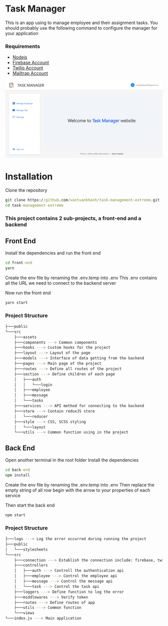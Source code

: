 # Task Manager

This is an app using to manage employee and their assignment tasks. You should probably use the following command to configure the manager for your application

### Requirements

- [Nodejs](https://nodejs.org/en/download)
- [Firebase Account](https://firebase.google.com/docs)
- [Twilio Account](https://www.twilio.com/docs)
- [Mailtrap Account](https://mailtrap.io/)

![home page](./image/app.png)

# Installation

Clone the repository

```cmd
git clone https://github.com/vantuankhanh/task-management-extreme.git
cd task-management-extreme
```

### This project contains 2 sub-projects, a front-end and a backend

## Front End

Install the dependencies and run the front end

```cmd
cd front-end
yarn
```

Create the env file by renaming the .env.temp into .env
This .env contains all the URL we need to connect to the backend server

Now run the front end

```cmd
yarn start
```

### Project Structure

```bash
├───public
└───src
    ├───assets
    ├───components ---> Common components
    ├───hooks ---> Custom hooks for the project
    ├───layout ---> Layout of the page
    ├───models ---> Interface of data getting from the backend
    ├───pages ---> Main page of the project
    ├───routes ---> Define all routes of the project
    ├───section ---> Define children of each page
    │   ├───auth
    │   │   └───login
    │   ├───employee
    │   ├───message
    │   └───tasks
    ├───services ---> API method for connecting to the backend
    ├───store ---> Contain reduxJS store
    │   └───reducer
    ├───style ---> CSS, SCSS styling
    │   └───layout
    └───utils ---> Common function using in the project
```

## Back End

Open another terminal in the root folder
Install the dependencies

```cmd
cd back-end
npm install
```

Create the env file by renaming the .env.temp into .env
Then replace the empty string of all row begin with the arrow to your properties of each service

Then start the back end

```cmd
npm start
```

### Project Structure

```bash
├───logs ---> Log the error occurred during running the project
├───public
│   └───stylesheets
└───src
    ├───connection ---> Establish the connection include: firebase, twilio, mailtrap
    ├───controllers
    │   ├───auth ---> Controll the authentication api
    │   ├───employee ---> Control the employee api
    │   ├───message ---> Control the message api
    │   └───task ---> Control the task api
    ├───loggers ---> Define function to log the error
    ├───middlewares ---> Verify token
    ├───routes ---> Define routes of app
    ├───utils ---> Common function
    └───views
└───index.js ---> Main application
```
